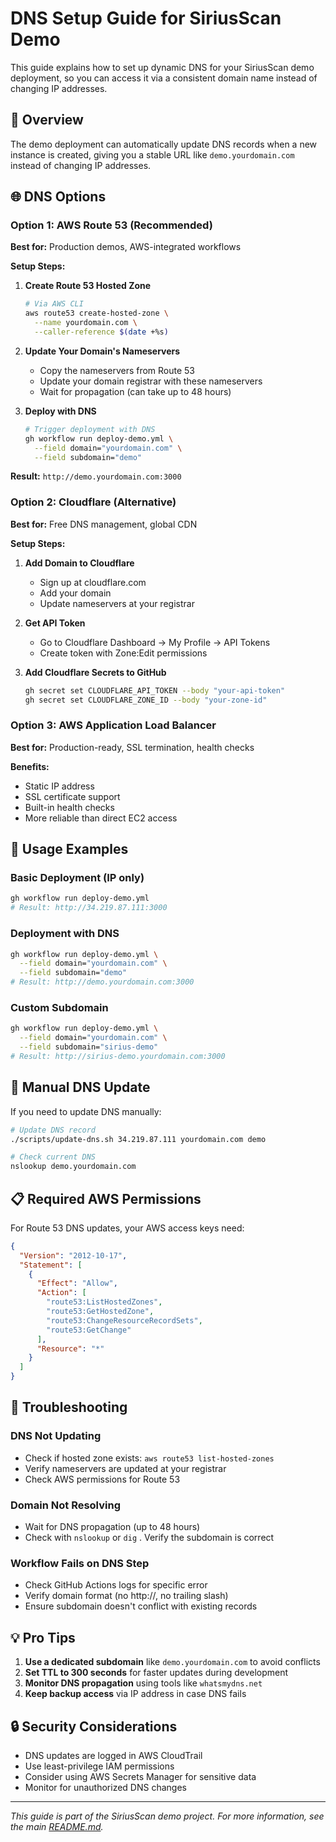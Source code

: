 # DNS Setup Guide for SiriusScan Demo

This guide explains how to set up dynamic DNS for your SiriusScan demo deployment, so you can access it via a consistent domain name instead of changing IP addresses.

## 🎯 Overview

The demo deployment can automatically update DNS records when a new instance is created, giving you a stable URL like `demo.yourdomain.com` instead of changing IP addresses.

## 🌐 DNS Options

### Option 1: AWS Route 53 (Recommended)

**Best for:** Production demos, AWS-integrated workflows

**Setup Steps:**

1. **Create Route 53 Hosted Zone**
   ```bash
   # Via AWS CLI
   aws route53 create-hosted-zone \
     --name yourdomain.com \
     --caller-reference $(date +%s)
   ```

2. **Update Your Domain's Nameservers**
   - Copy the nameservers from Route 53
   - Update your domain registrar with these nameservers
   - Wait for propagation (can take up to 48 hours)

3. **Deploy with DNS**
   ```bash
   # Trigger deployment with DNS
   gh workflow run deploy-demo.yml \
     --field domain="yourdomain.com" \
     --field subdomain="demo"
   ```

**Result:** `http://demo.yourdomain.com:3000`

### Option 2: Cloudflare (Alternative)

**Best for:** Free DNS management, global CDN

**Setup Steps:**

1. **Add Domain to Cloudflare**
   - Sign up at cloudflare.com
   - Add your domain
   - Update nameservers at your registrar

2. **Get API Token**
   - Go to Cloudflare Dashboard → My Profile → API Tokens
   - Create token with Zone:Edit permissions

3. **Add Cloudflare Secrets to GitHub**
   ```bash
   gh secret set CLOUDFLARE_API_TOKEN --body "your-api-token"
   gh secret set CLOUDFLARE_ZONE_ID --body "your-zone-id"
   ```

### Option 3: AWS Application Load Balancer

**Best for:** Production-ready, SSL termination, health checks

**Benefits:**
- Static IP address
- SSL certificate support
- Built-in health checks
- More reliable than direct EC2 access

## 🚀 Usage Examples

### Basic Deployment (IP only)
```bash
gh workflow run deploy-demo.yml
# Result: http://34.219.87.111:3000
```

### Deployment with DNS
```bash
gh workflow run deploy-demo.yml \
  --field domain="yourdomain.com" \
  --field subdomain="demo"
# Result: http://demo.yourdomain.com:3000
```

### Custom Subdomain
```bash
gh workflow run deploy-demo.yml \
  --field domain="yourdomain.com" \
  --field subdomain="sirius-demo"
# Result: http://sirius-demo.yourdomain.com:3000
```

## 🔧 Manual DNS Update

If you need to update DNS manually:

```bash
# Update DNS record
./scripts/update-dns.sh 34.219.87.111 yourdomain.com demo

# Check current DNS
nslookup demo.yourdomain.com
```

## 📋 Required AWS Permissions

For Route 53 DNS updates, your AWS access keys need:

```json
{
  "Version": "2012-10-17",
  "Statement": [
    {
      "Effect": "Allow",
      "Action": [
        "route53:ListHostedZones",
        "route53:GetHostedZone",
        "route53:ChangeResourceRecordSets",
        "route53:GetChange"
      ],
      "Resource": "*"
    }
  ]
}
```

## 🐛 Troubleshooting

### DNS Not Updating
- Check if hosted zone exists: `aws route53 list-hosted-zones`
- Verify nameservers are updated at your registrar
- Check AWS permissions for Route 53

### Domain Not Resolving
- Wait for DNS propagation (up to 48 hours)
- Check with `nslookup` or `dig`
. Verify the subdomain is correct

### Workflow Fails on DNS Step
- Check GitHub Actions logs for specific error
- Verify domain format (no http://, no trailing slash)
- Ensure subdomain doesn't conflict with existing records

## 💡 Pro Tips

1. **Use a dedicated subdomain** like `demo.yourdomain.com` to avoid conflicts
2. **Set TTL to 300 seconds** for faster updates during development
3. **Monitor DNS propagation** using tools like `whatsmydns.net`
4. **Keep backup access** via IP address in case DNS fails

## 🔒 Security Considerations

- DNS updates are logged in AWS CloudTrail
- Use least-privilege IAM permissions
- Consider using AWS Secrets Manager for sensitive data
- Monitor for unauthorized DNS changes

---

_This guide is part of the SiriusScan demo project. For more information, see the main [README.md](../README.md)._
